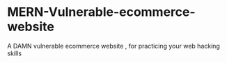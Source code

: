 # MERN-Vulnerable-ecommerce-website
A DAMN vulnerable ecommerce website , for practicing your web hacking skills
